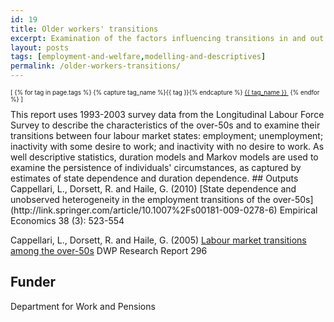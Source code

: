 ```yaml
---
id: 19
title: Older workers' transitions
excerpt: Examination of the factors influencing transitions in and out of employment among the over-50s
layout: posts
tags: [employment-and-welfare,modelling-and-descriptives]
permalink: /older-workers-transitions/
---
```

<div>
  <p style="font-size:.7em;">
    [
    {% for tag in page.tags %}
      {% capture tag_name %}{{ tag }}{% endcapture %}
      <a href="/{{ tag_name }}"><nobr>{{ tag_name }}</nobr>&nbsp;</a>
    {% endfor %}
    ]
  </p>
</div>
This report uses 1993-2003 survey data from the Longitudinal Labour Force Survey to describe the characteristics of the over-50s and to examine their transitions between four labour market states: employment; unemployment; inactivity with some desire to work; and inactivity with no desire to work.  As well descriptive statistics, duration models and Markov models are used to examine the persistence of individuals' circumstances, as captured by estimates of state dependence and duration dependence.
## Outputs
Cappellari, L., Dorsett, R. and Haile, G. (2010) [State dependence and unobserved heterogeneity in the employment transitions of the over-50s](http://link.springer.com/article/10.1007%2Fs00181-009-0278-6) Empirical Economics 38 (3): 523-554

Cappellari, L., Dorsett, R. and Haile, G. (2005) [Labour market transitions among the over-50s](http://webarchive.nationalarchives.gov.uk/20130314010347/http://research.dwp.gov.uk/asd/asd5/rports2005-2006/rrep296.pdf) DWP Research Report 296

## Funder
Department for Work and Pensions

